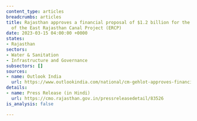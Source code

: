 ```yaml
---
content_type: articles
breadcrumbs: articles
title: Rajasthan approves a financial proposal of $1.2 billion for the construction
  of the East Rajasthan Canal Project (ERCP)
date: 2023-03-15 04:00:00 +0000
states:
- Rajasthan
sectors:
- Water & Sanitation
- Infrastructure and Governance
subsectors: []
sources:
- name: Outlook India
  url: https://www.outlookindia.com/national/cm-gehlot-approves-financial-proposal-for-construction-of-east-rajasthan-canal-project-news-269288/amp
details:
- name: Press Release (in Hindi)
  url: https://cmo.rajasthan.gov.in/pressreleasedetail/83526
is_analysis: false

---
```

